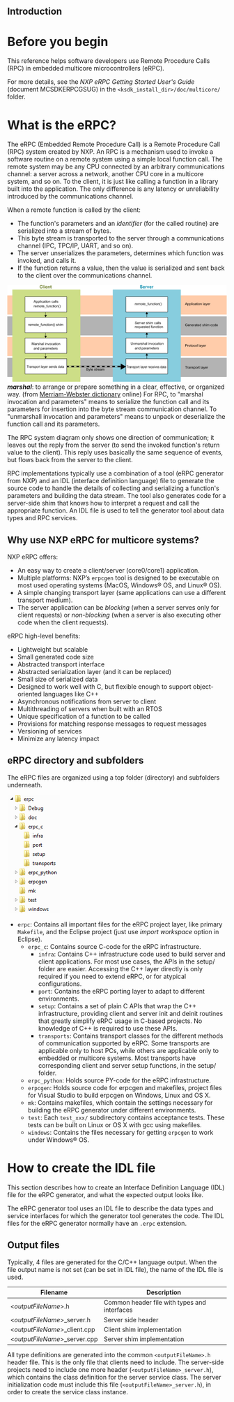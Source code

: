 Introduction
------------

# Before you begin
This reference helps software developers use Remote Procedure Calls (RPC) in embedded multicore microcontrollers (eRPC).

For more details, see the _NXP eRPC Getting Started User's Guide_ (document MCSDKERPCGSUG) in the ``<ksdk_install_dir>/doc/multicore/`` folder.

# What is the eRPC?
The eRPC (Embedded Remote Procedure Call) is a Remote Procedure Call (RPC) system created by NXP. An RPC is a mechanism used to invoke a software routine on a remote system using a simple local function call. The remote system may be any CPU connected by an arbitrary communications channel: a server across a network, another CPU core in a multicore system, and so on. To the client, it is just like calling a function in a library built into the application. The only difference is any latency or unreliability introduced by the communications channel.

When a remote function is called by the client:
* The function's parameters and an _identifier_ (for the called routine) are serialized into a stream of bytes.
* This byte stream is transported to the server through a communications channel (IPC, TPC/IP, UART, and so on).
* The server unserializes the parameters, determines which function was invoked, and calls it.
* If the function returns a value, then the value is serialized and sent back to the client over the communications channel.

![Remote procedure call system (RPC)](images/RPCblockDiagram.png)
**_marshal_**: to arrange or prepare something in a clear, effective, or organized way. (from [Merriam-Webster dictionary](http://www.merriam-webster.com/) online) For RPC, to "marshal invocation and parameters" means to serialize the function call and its parameters for insertion into the byte stream communication channel. To "unmarshall invocation and parameters" means to unpack or deserialize the function call and its parameters.

The RPC system diagram only shows one direction of communication; it leaves out the reply from the server (to send the invoked function's return value to the client). This reply uses basically the same sequence of events, but flows back from the server to the client.

RPC implementations typically use a combination of a tool (eRPC generator from NXP) and an IDL (interface definition language) file to generate the source code to handle the details of collecting and serializing a function's parameters and building the data stream. The tool also generates code for a server-side shim that knows how to interpret a request and call the appropriate function. An IDL file is used to tell the generator tool about data types and RPC services.

## Why use NXP eRPC for multicore systems?
NXP eRPC offers:
* An easy way to create a client/server (core0/core1) application.
* Multiple platforms: NXP’s ``erpcgen`` tool is designed to be executable on most used operating systems (MacOS, Windows® OS, and Linux® OS).
* A simple changing transport layer (same applications can use a different transport medium).
* The server application can be _blocking_ (when a server serves only for client requests) or _non-blocking_ (when a server is also executing other code when the client requests).

eRPC high-level benefits:
* Lightweight but scalable
* Small generated code size
* Abstracted transport interface
* Abstracted serialization layer (and it can be replaced)
* Small size of serialized data
* Designed to work well with C, but flexible enough to support object-oriented languages like C++
* Asynchronous notifications from server to client
* Multithreading of servers when built with an RTOS
* Unique specification of a function to be called
* Provisions for matching response messages to request messages
* Versioning of services
* Minimize any latency impact

## eRPC directory and subfolders
The eRPC files are organized using a top folder (directory) and subfolders underneath.

![RPC system](images/eRPC_directory.png)

* ``erpc``: Contains all important files for the eRPC project layer, like primary ``Makefile``, and the Eclipse project (just use _import workspace_ option in Eclipse).
  * ``erpc_c``: Contains source C-code for the eRPC infrastructure.
    * ``infra``: Contains C++ infrastructure code used to build server and client applications. For most use cases, the APIs in the setup/ folder are easier. Accessing the C++ layer directly is only required if you need to extend eRPC, or for atypical configurations.
    * ``port``: Contains the eRPC porting layer to adapt to different environments.
    * ``setup``: Contains a set of plain C APIs that wrap the C++ infrastructure, providing client and server init and deinit routines that greatly simplify eRPC usage in C-based projects. No knowledge of C++ is required to use these APIs.
    * ``transports``: Contains transport classes for the different methods of communication supported by eRPC. Some transports are applicable only to host PCs, while others are applicable only to embedded or multicore systems. Most transports have corresponding client and server setup functions, in the setup/ folder.
  * ``erpc_python``: Holds source PY-code for the eRPC infrastructure.
  * ``erpcgen``: Holds source code for erpcgen and makefiles, project files for Visual Studio
to build erpcgen on Windows, Linux and OS X.
  * ``mk``: Contains makefiles, which contain the settings necessary for building the eRPC generator under different environments.
  * ``test``: Each ``test_xxx/`` subdirectory contains acceptance tests. These tests can be built on Linux or OS X with gcc using makefiles.
  * ``windows``: Contains the files necessary for getting ``erpcgen`` to work under Windows® OS.

# How to create the IDL file
This section describes how to create an Interface Definition Language (IDL) file for the eRPC generator, and what the expected output looks like.

The eRPC generator tool uses an IDL file to describe the data types and service interfaces for which the generator tool generates the code. The IDL files for the eRPC generator normally have an ``.erpc`` extension.

## Output files
Typically, 4 files are generated for the C/C++ language output. When the file output name is not set (can be set in IDL file), the name of the IDL file is used.

Filename | Description
---|---
<_outputFileName_>.h | Common header file with types and interfaces
<_outputFileName_>_server.h | Server side header
<_outputFileName_>_client.cpp | Client shim implementation
<_outputFileName_>_server.cpp | Server shim implementation

All type definitions are generated into the common ``<outputFileName>.h`` header file. This is the only file that clients need to include. The server-side projects need to include one more header (``<outputFileName>_server.h``), which contains the class definition for the server service class. The server initialization code must include this file (``<outputFileName>_server.h``), in order to create the service class instance.
